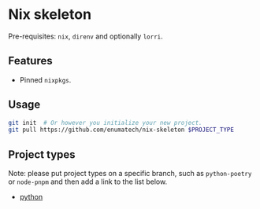 # Nix skeleton

Pre-requisites: `nix`, `direnv` and optionally `lorri`.

## Features

- Pinned `nixpkgs`.

## Usage

```bash
git init  # Or however you initialize your new project.
git pull https://github.com/enumatech/nix-skeleton $PROJECT_TYPE
```

## Project types

Note: please put project types on a specific branch, such as `python-poetry`
or `node-pnpm` and then add a link to the list below.

- [python](https://github.com/enumatech/nix-skeleton/tree/python)
